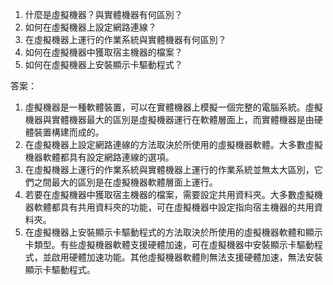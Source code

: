 1. 什麼是虛擬機器？與實體機器有何區別？
2. 如何在虛擬機器上設定網路連線？
3. 在虛擬機器上運行的作業系統與實體機器有何區別？
4. 如何在虛擬機器中獲取宿主機器的檔案？
5. 如何在虛擬機器上安裝顯示卡驅動程式？

答案：
1. 虛擬機器是一種軟體裝置，可以在實體機器上模擬一個完整的電腦系統。虛擬機器與實體機器最大的區別是虛擬機器運行在軟體層面上，而實體機器是由硬體裝置構建而成的。
2. 在虛擬機器上設定網路連線的方法取決於所使用的虛擬機器軟體。大多數虛擬機器軟體都具有設定網路連線的選項。
3. 在虛擬機器上運行的作業系統與實體機器上運行的作業系統並無太大區別，它們之間最大的區別是在虛擬機器軟體層面上運行。
4. 若要在虛擬機器中獲取宿主機器的檔案，需要設定共用資料夾。大多數虛擬機器軟體都具有共用資料夾的功能，可在虛擬機器中設定指向宿主機器的共用資料夾。
5. 在虛擬機器上安裝顯示卡驅動程式的方法取決於所使用的虛擬機器軟體和顯示卡類型。有些虛擬機器軟體支援硬體加速，可在虛擬機器中安裝顯示卡驅動程式，並啟用硬體加速功能。其他虛擬機器軟體則無法支援硬體加速，無法安裝顯示卡驅動程式。